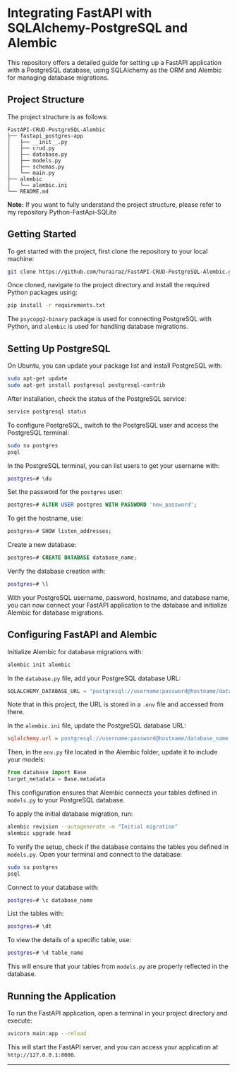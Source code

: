 # Integrating FastAPI with SQLAlchemy-PostgreSQL and Alembic

This repository offers a detailed guide for setting up a FastAPI application with a PostgreSQL database, using SQLAlchemy as the ORM and Alembic for managing database migrations.

## Project Structure

The project structure is as follows:

```
FastAPI-CRUD-PostgreSQL-Alembic
├── fastapi_postgres-app
│   ├── __init__.py
│   ├── crud.py
│   ├── database.py
│   ├── models.py
│   ├── schemas.py
│   └── main.py
├── alembic
│   └── alembic.ini
└── README.md
```
**Note:** If you want to fully understand the project structure, please refer to my repository Python-FastApi-SQLite

## Getting Started

To get started with the project, first clone the repository to your local machine:

```sh
git clone https://github.com/hurairaz/FastAPI-CRUD-PostgreSQL-Alembic.git
```

Once cloned, navigate to the project directory and install the required Python packages using:

```sh
pip install -r requirements.txt
```

The `psycopg2-binary` package is used for connecting PostgreSQL with Python, and `alembic` is used for handling database migrations.

## Setting Up PostgreSQL

On Ubuntu, you can update your package list and install PostgreSQL with:

```sh
sudo apt-get update
sudo apt-get install postgresql postgresql-contrib
```

After installation, check the status of the PostgreSQL service:

```sh
service postgresql status
```

To configure PostgreSQL, switch to the PostgreSQL user and access the PostgreSQL terminal:

```sh
sudo su postgres
psql
```

In the PostgreSQL terminal, you can list users to get your username with:

```sh
postgres=# \du
```

Set the password for the `postgres` user:

```sql
postgres=# ALTER USER postgres WITH PASSWORD 'new_password';
```

To get the hostname, use:

```sql
postgres=# SHOW listen_addresses;
```

Create a new database:

```sql
postgres=# CREATE DATABASE database_name;
```

Verify the database creation with:

```sh
postgres=# \l
```

With your PostgreSQL username, password, hostname, and database name, you can now connect your FastAPI application to the database and initialize Alembic for database migrations.

## Configuring FastAPI and Alembic

Initialize Alembic for database migrations with:

```sh
alembic init alembic
```

In the `database.py` file, add your PostgreSQL database URL:

```python
SQLALCHEMY_DATABASE_URL = "postgresql://username:password@hostname/database_name"
```

Note that in this project, the URL is stored in a `.env` file and accessed from there.

In the `alembic.ini` file, update the PostgreSQL database URL:

```ini
sqlalchemy.url = postgresql://username:password@hostname/database_name
```

Then, in the `env.py` file located in the Alembic folder, update it to include your models:

```python
from database import Base
target_metadata = Base.metadata
```

This configuration ensures that Alembic connects your tables defined in `models.py` to your PostgreSQL database. 

To apply the initial database migration, run:

```sh
alembic revision --autogenerate -m "Initial migration"
alembic upgrade head
```

To verify the setup, check if the database contains the tables you defined in `models.py`. Open your terminal and connect to the database:

```sh
sudo su postgres
psql
```

Connect to your database with:

```sh
postgres=# \c database_name
```

List the tables with:

```sh
postgres=# \dt
```

To view the details of a specific table, use:

```sh
postgres=# \d table_name
```

This will ensure that your tables from `models.py` are properly reflected in the database.

## Running the Application

To run the FastAPI application, open a terminal in your project directory and execute:

```sh
uvicorn main:app --reload
```

This will start the FastAPI server, and you can access your application at `http://127.0.0.1:8000`.

---
